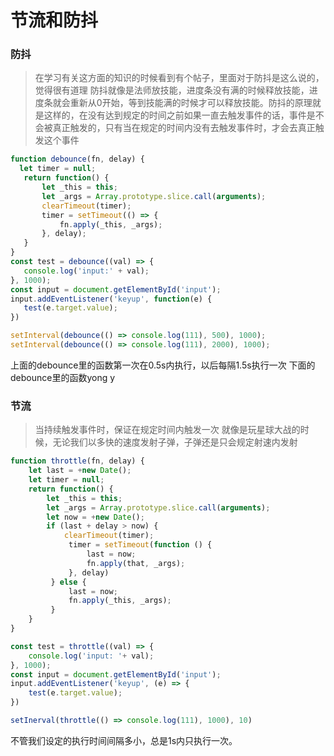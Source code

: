 

# 节流和防抖
### 防抖
> 在学习有关这方面的知识的时候看到有个帖子，里面对于防抖是这么说的，觉得很有道理
> 防抖就像是法师放技能，进度条没有满的时候释放技能，进度条就会重新从0开始，等到技能满的时候才可以释放技能。防抖的原理就是这样的，在没有达到规定的时间之前如果一直去触发事件的话，事件是不会被真正触发的，只有当在规定的时间内没有去触发事件时，才会去真正触发这个事件
```javascript
function debounce(fn, delay) {
  let timer = null;
   return function() {
       let _this = this;
       let _args = Array.prototype.slice.call(arguments);
       clearTimeout(timer);
       timer = setTimeout(() => {
           fn.apply(_this, _args);
       }, delay);
   }
}
const test = debounce((val) => {
   console.log('input:' + val);
}, 1000);
const input = document.getElementById('input');
input.addEventListener('keyup', function(e) {
   test(e.target.value);
})
```
```javascript
setInterval(debounce(() => console.log(111), 500), 1000);
setInterval(debounce(() => console.log(111), 2000), 1000);
```
上面的debounce里的函数第一次在0.5s内执行，以后每隔1.5s执行一次
下面的debounce里的函数yong y
### 节流
> 当持续触发事件时，保证在规定时间内触发一次
> 就像是玩星球大战的时候，无论我们以多快的速度发射子弹，子弹还是只会规定射速内发射

```javascript
function throttle(fn, delay) {
    let last = +new Date();
    let timer = null;
    return function() {
        let _this = this;
        let _args = Array.prototype.slice.call(arguments);
        let now = +new Date();
        if (last + delay > now) {
            clearTimeout(timer);
             timer = setTimeout(function () {
                 last = now;
                 fn.apply(that, _args);
             }, delay)
         } else {
             last = now;
             fn.apply(_this, _args);
         }
    }
}

const test = throttle((val) => {
    console.log('input: '+ val);
}, 1000);
const input = document.getElementById('input');
input.addEventListener('keyup', (e) => {
    test(e.target.value);
})
```
```javascript
setInerval(throttle(() => console.log(111), 1000), 10)
```
不管我们设定的执行时间间隔多小，总是1s内只执行一次。
